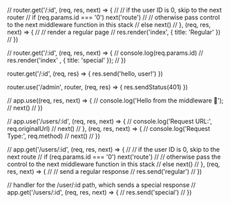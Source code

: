 // router.get('/:id', (req, res, next) => {
//   // if the user ID is 0, skip to the next router
//   if (req.params.id === '0') next('route')
//   // otherwise pass control to the next middleware function in this stack
//   else next()
// }, (req, res, next) => {
//   // render a regular page
//   res.render('index', { title: 'Regular' })
// })

// router.get('/:id', (req, res, next) => {
//   console.log(req.params.id)
//   res.render('index' , { title: 'special' });
// })

router.get('/:id', (req, res) => {
  res.send('hello, user!')
})

router.use('/admin', router, (req, res) => {
  res.sendStatus(401)
})

// app.use((req, res, next) => {
//   console.log('Hello from the middleware 👋');
//   next()
// })


// app.use('/users/:id', (req, res, next) => {
//   console.log('Request URL:', req.originalUrl)
//   next()
// }, (req, res, next) => {
//   console.log('Request Type:', req.method)
//   next()
// })

// app.get('/users/:id', (req, res, next) => {
//   // if the user ID is 0, skip to the next route
//   if (req.params.id === '0') next('route')
//   // otherwise pass the control to the next middleware function in this stack
//   else next()
// }, (req, res, next) => {
//   // send a regular response
//   res.send('regular')
// })

// handler for the /user/:id path, which sends a special response
// app.get('/users/:id', (req, res, next) => {
//   res.send('special')
// })



